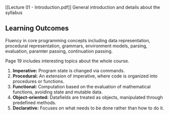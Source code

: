 [[Lecture 01 - Introduction.pdf]]
General introduction and details about the syllabus
## Learning Outcomes
Fluency in core programming concepts including data representation, procedural representation, grammars, environment models, parsing, evaluation, paramter passing, continuation passing.

Page 19 includes interesting topics about the whole course.

1. **Imperative:** Program state is changed via commands.
2. **Procedural:** An extension of imperative, where code is organized into procedures or functions.
3. **Functional:** Computation based on the evaluation of mathematical functions, avoiding state and mutable data.
4. **Object-oriented:** Datafields are treated as objects, manipulated through predefined methods.
5. **Declarative:** Focuses on what needs to be done rather than how to do it.
